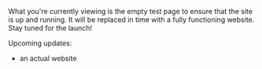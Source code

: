 What you're currently viewing is the empty test page to ensure that the site is up and running. It will be replaced in time with a fully functioning website. Stay tuned for the launch!

Upcoming updates:
- an actual website
